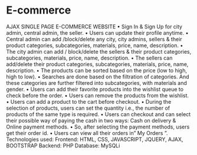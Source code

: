 # E-commerce
 AJAX SINGLE PAGE E-COMMERCE WEBSITE
•	Sign In & Sign Up for city admin, central admin, the seller.
•	Users can update their profile anytime.
•	Central admin can add /block/delete any city, city admins, sellers & their product categories, subcategories, materials, price, name, description.
•	The city admin can add / block/delete the sellers & their product categories, subcategories, materials, price, name, description.
•	The sellers can add/delete their product categories, subcategories, materials, price, name, description.
•	The products can be sorted based on the price (low to high, high to low).
•	Searches are done based on the filtration of categories. And these categories are further filtered into subcategories, with materials and gender.
•	Users can add their favorite products into the wishlist queue to check before the order.
•	Users can remove the products from the wishlist.
•	Users can add a product to the cart before checkout.
•	During the selection of products, users can set the quantity i.e., the number of products of the same type is required.
•	Users can checkout and can select their possible way of paying the cash in two ways: Cash on delivery & Online payment methods.
•	So, after selecting the payment methods, users get their order id.
•	Users can view all their orders in” My Orders ”.
Technologies used:
Frontend: HTML, CSS, JAVASCRIPT, JQUERY, AJAX, BOOTSTRAP
Backend: PHP
Database: MySQLi

